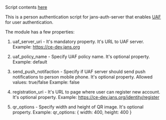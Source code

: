 Script contents [here](https://github.com/JanssenProject/jans/blob/replace-janssen-version/jans-linux-setup/jans_setup/static/extension/person_authentication/other/uaf/UafExternalAuthenticator.py)

This is a person authentication script for jans-auth-server that enables [UAF](https://www.noknok.com) for user authentication.

The module has a few properties:

1) uaf_server_uri - It's mandatory property. It's URL to UAF server.
   Example: https://ce-dev.jans.org

2) uaf_policy_name - Specify UAF policy name. It's optional property.
   Example: default

3) send_push_notifaction - Specify if UAF server should send push notifications to person mobile phone.
   It's optional property.
   Allowed values: true/false
   Example: false

4) registration_uri - It's URL to page where user can register new account. It's optional property.
    Example: https://ce-dev.jans.org/identity/register

5) qr_options - Specify width and height of QR image. It's optional property.
    Example: qr_options: { width: 400, height: 400 }
